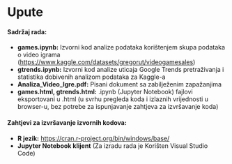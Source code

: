 # Upute

#### Sadržaj rada:
+ **games.ipynb:** Izvorni kod analize podataka korištenjem skupa podataka o video igrama (https://www.kaggle.com/datasets/gregorut/videogamesales)
+ **gtrends.ipynb:** Izvorni kod analize uticaja Google Trends pretraživanja i statistika dobivenih analizom podataka za Kaggle-a
+ **Analiza_Video_Igre.pdf:** Pisani dokument sa zabilježenim zapažanjima
+ **games.html, gtrends.html:** .ipynb (Jupyter Notebook) fajlovi eksportovani u .html (u svrhu pregleda koda i izlaznih vrijednosti u browser-u, bez potrebe za ispunjavanje zahtjeva za izvršavanje koda) 

#### Zahtjevi za izvršavanje izvornih kodova:
+ **R jezik:** https://cran.r-project.org/bin/windows/base/
+ **Jupyter Notebook klijent** (Za izradu rada je Korišten Visual Studio Code)

